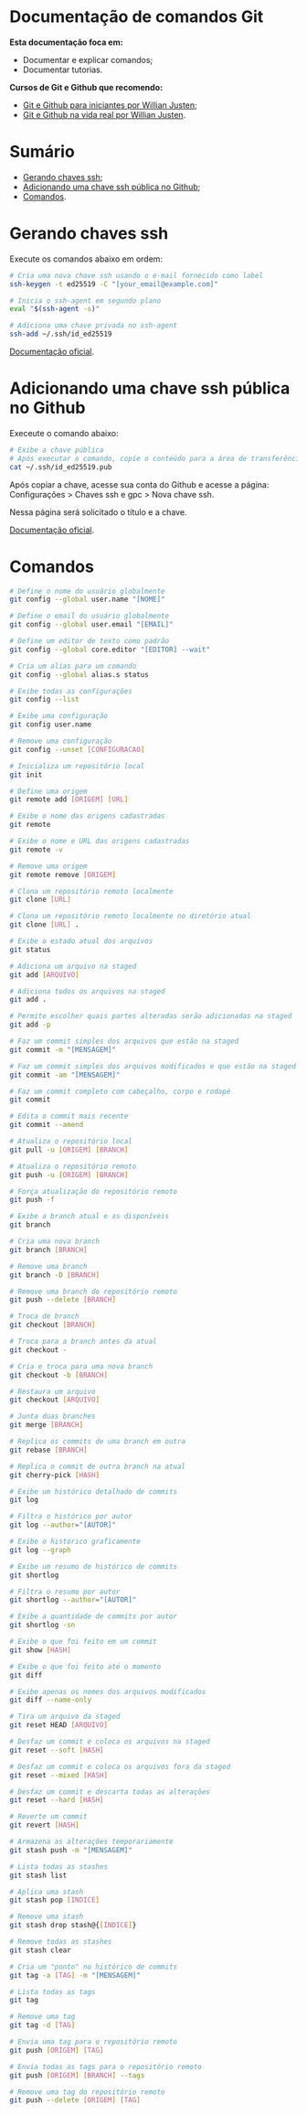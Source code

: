 # Documentação de comandos Git

**Esta documentação foca em:**

- Documentar e explicar comandos;
- Documentar tutorias.

**Cursos de Git e Github que recomendo:**

- [Git e Github para iniciantes por Willian Justen](https://www.youtube.com/playlist?list=PLlAbYrWSYTiPA2iEiQ2PF_A9j__C4hi0A);
- [Git e Github na vida real por Willian Justen](https://www.youtube.com/playlist?list=PLlAbYrWSYTiNqugqFFWWsgONJsmc3eMpg).

# Sumário

- [Gerando chaves ssh](#gerando-chaves-ssh);
- [Adicionando uma chave ssh pública no Github](#adicionando-uma-chave-ssh-pública-no-github);
- [Comandos](#comandos).

# Gerando chaves ssh

Execute os comandos abaixo em ordem:

```bash
# Cria uma nova chave ssh usando o e-mail fornecido como label
ssh-keygen -t ed25519 -C "[your_email@example.com]"

# Inicia o ssh-agent em segundo plano
eval "$(ssh-agent -s)"

# Adiciona uma chave privada no ssh-agent
ssh-add ~/.ssh/id_ed25519
```

[Documentação oficial](https://docs.github.com/en/authentication/connecting-to-github-with-ssh/generating-a-new-ssh-key-and-adding-it-to-the-ssh-agent).

# Adicionando uma chave ssh pública no Github

Execeute o comando abaixo:

```bash
# Exibe a chave pública
# Após executar o comando, copie o conteúdo para a área de transferência
cat ~/.ssh/id_ed25519.pub
```

Após copiar a chave, acesse sua conta do Github e acesse a página: Configurações > Chaves ssh e gpc > Nova chave ssh.

Nessa página será solicitado o título e a chave.

[Documentação oficial](https://docs.github.com/en/authentication/connecting-to-github-with-ssh/adding-a-new-ssh-key-to-your-github-account).

# Comandos

```bash
# Define o nome do usuário globalmente
git config --global user.name "[NOME]"

# Define o email do usuário globalmente
git config --global user.email "[EMAIL]"

# Define um editor de texto como padrão
git config --global core.editor "[EDITOR] --wait"

# Cria um alias para um comando
git config --global alias.s status

# Exibe todas as configurações
git config --list

# Exibe uma configuração
git config user.name

# Remove uma configuração
git config --unset [CONFIGURACAO]

# Inicializa um repositório local
git init

# Define uma origem
git remote add [ORIGEM] [URL]

# Exibe o nome das origens cadastradas
git remote

# Exibe o nome e URL das origens cadastradas
git remote -v

# Remove uma origem
git remote remove [ORIGEM]

# Clona um repositório remoto localmente
git clone [URL]

# Clona um repositório remoto localmente no diretório atual
git clone [URL] .

# Exibe o estado atual dos arquivos
git status

# Adiciona um arquivo na staged
git add [ARQUIVO]

# Adiciona todos os arquivos na staged
git add .

# Permite escolher quais partes alteradas serão adicionadas na staged
git add -p

# Faz um commit simples dos arquivos que estão na staged
git commit -m "[MENSAGEM]"

# Faz um commit simples dos arquivos modificados e que estão na staged
git commit -am "[MENSAGEM]"

# Faz um commit completo com cabeçalho, corpo e rodapé
git commit

# Edita o commit mais recente
git commit --amend

# Atualiza o repositório local
git pull -u [ORIGEM] [BRANCH]

# Atualiza o repositório remoto
git push -u [ORIGEM] [BRANCH]

# Força atualização do repositório remoto
git push -f

# Exibe a branch atual e as disponíveis
git branch

# Cria uma nova branch
git branch [BRANCH]

# Remove uma branch
git branch -D [BRANCH]

# Remove uma branch do repositório remoto
git push --delete [BRANCH]

# Troca de branch
git checkout [BRANCH]

# Troca para a branch antes da atual
git checkout -

# Cria e troca para uma nova branch
git checkout -b [BRANCH]

# Restaura um arquivo
git checkout [ARQUIVO]

# Junta duas branches
git merge [BRANCH]

# Replica os commits de uma branch em outra
git rebase [BRANCH]

# Replica o commit de outra branch na atual
git cherry-pick [HASH]

# Exibe um histórico detalhado de commits
git log

# Filtra o histórico por autor
git log --author="[AUTOR]"

# Exibe o histórico graficamente
git log --graph

# Exibe um resumo do histórico de commits
git shortlog

# Filtra o resumo por autor
git shortlog --author="[AUTOR]"

# Exibe a quantidade de commits por autor
git shortlog -sn

# Exibe o que foi feito em um commit
git show [HASH]

# Exibe o que foi feito até o momento
git diff

# Exibe apenas os nomes dos arquivos modificados
git diff --name-only

# Tira um arquivo da staged
git reset HEAD [ARQUIVO]

# Desfaz um commit e coloca os arquivos na staged
git reset --soft [HASH]

# Desfaz um commit e coloca os arquivos fora da staged
git reset --mixed [HASH]

# Desfaz um commit e descarta todas as alterações
git reset --hard [HASH]

# Reverte um commit
git revert [HASH]

# Armazena as alterações temporariamente
git stash push -m "[MENSAGEM]"

# Lista todas as stashes
git stash list

# Aplica uma stash
git stash pop [INDICE]

# Remove uma stash
git stash drop stash@{[INDICE]}

# Remove todas as stashes
git stash clear

# Cria um "ponto" no histórico de commits
git tag -a [TAG] -m "[MENSAGEM]"

# Lista todas as tags
git tag

# Remove uma tag
git tag -d [TAG]

# Envia uma tag para o repositório remoto
git push [ORIGEM] [TAG]

# Envia todas as tags para o repositório remoto
git push [ORIGEM] [BRANCH] --tags

# Remove uma tag do repositório remoto
git push --delete [ORIGEM] [TAG]
```

